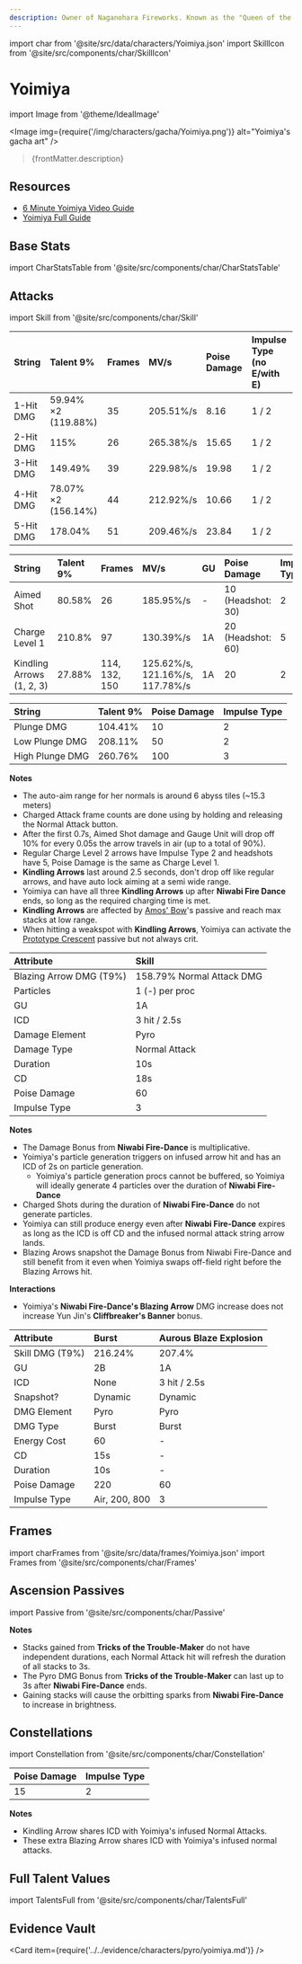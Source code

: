 ```yaml
---
description: Owner of Naganohara Fireworks. Known as the "Queen of the Summer Festival," she excels in her craft of creating fireworks that symbolize people's hopes and dreams.
---
```


import char from '@site/src/data/characters/Yoimiya.json'
import SkillIcon from '@site/src/components/char/SkillIcon'

# Yoimiya

import Image from '@theme/IdealImage'

<Image img={require('/img/characters/gacha/Yoimiya.png')} alt="Yoimiya's gacha art" />
<blockquote>{frontMatter.description}</blockquote>

## Resources

* [6 Minute Yoimiya Video Guide](https://www.youtube.com/watch?v=FjDsbxPbk50)
* [Yoimiya Full Guide](https://keqingmains.com/yoimiya/)

## Base Stats

import CharStatsTable from '@site/src/components/char/CharStatsTable'

<CharStatsTable char={char} />

## Attacks

import Skill from '@site/src/components/char/Skill'

<Tabs>
<TabItem value='na' label='Normal Attacks'>
<SkillIcon char={char} skill='na' />
<div class='talent-columns'>
<Skill char={char} skill='na' sectionFilter='Normal Attack' />

| String        | Talent 9%           | Frames | MV/s      | Poise Damage | Impulse Type \(no E/with E\) |
| :------------ | :------------------ | :----- | :-------- | :----------- | :--------------------------- |
| 1-Hit DMG     | 59.94% ×2 (119.88%) | 35     | 205.51%/s | 8.16         | 1 / 2                        |
| 2-Hit DMG     | 115%                | 26     | 265.38%/s | 15.65        | 1 / 2                        |
| 3-Hit DMG     | 149.49%             | 39     | 229.98%/s | 19.98        | 1 / 2                        |
| 4-Hit DMG     | 78.07% ×2 (156.14%) | 44     | 212.92%/s | 10.66        | 1 / 2                        |
| 5-Hit DMG     | 178.04%             | 51     | 209.46%/s | 23.84        | 1 / 2                        |

</div>
<div class='talent-columns'>
<Skill char={char} skill='na' sectionFilter='Charged Attack' />

| String                    | Talent 9% | Frames        | MV/s                            | GU  | Poise Damage        | Impulse Type |
| :------------------------ | :-------- | :------------ | :------------------------------ | :-- | :------------------ | :----------- |
| Aimed Shot                | 80.58%    | 26            | 185.95%/s                       | -   | 10 \(Headshot: 30\) | 2            |
| Charge Level 1            | 210.8%    | 97            | 130.39%/s                       | 1A  | 20 \(Headshot: 60\) | 5            |
| Kindling Arrows (1, 2, 3) | 27.88%    | 114, 132, 150 | 125.62%/s, 121.16%/s, 117.78%/s | 1A  | 20                  | 2            |

</div>
<div class='talent-columns'>
<Skill char={char} skill='na' sectionFilter='Plunging Attack' />

| String          | Talent 9% | Poise Damage | Impulse Type |
| :-------------- | :-------- | :----------- | :----------- |
| Plunge DMG      | 104.41%   | 10           | 2            |
| Low Plunge DMG  | 208.11%   | 50           | 2            |
| High Plunge DMG | 260.76%   | 100          | 3            |

</div>

**Notes**

* The auto-aim range for her normals is around 6 abyss tiles (~15.3 meters)
* Charged Attack frame counts are done using by holding and releasing the Normal Attack button.
* After the first 0.7s, Aimed Shot damage and Gauge Unit will drop off 10% for every 0.05s the arrow travels in air \(up to a total of 90%\).
* Regular Charge Level 2 arrows have Impulse Type 2 and headshots have 5, Poise Damage is the same as Charge Level 1.
* **Kindling Arrows** last around 2.5 seconds, don't drop off like regular arrows, and have auto lock aiming at a semi wide range.
* Yoimiya can have all three **Kindling Arrows** up after **Niwabi Fire Dance** ends, so long as the required charging time is met.
* **Kindling Arrows** are affected by [Amos' Bow](../../equipment/weapons/bows.md#amos-bow)'s passive and reach max stacks at low range.
* When hitting a weakspot with **Kindling Arrows**, Yoimiya can activate the [Prototype Crescent](../../equipment/weapons/bows.md#prototype-crescent) passive but not always crit.

</TabItem>

<TabItem value='e' label='Skill'>
<SkillIcon char={char} skill='e' />
<div class='talent-columns'>
<Skill char={char} skill='e' />

| Attribute                 | Skill                     |
| :------------------------ | :------------------------ |
| Blazing Arrow DMG \(T9%\) | 158.79% Normal Attack DMG |
| Particles                 | 1 (-) per proc            |
| GU                        | 1A                        |
| ICD                       | 3 hit / 2.5s              |
| Damage Element            | Pyro                      |
| Damage Type               | Normal Attack             |
| Duration                  | 10s                       |
| CD                        | 18s                       |
| Poise Damage              | 60                        |
| Impulse Type              | 3                         |

</div>

**Notes**

* The Damage Bonus from **Niwabi Fire-Dance** is multiplicative.
* Yoimiya's particle generation triggers on infused arrow hit and has an ICD of 2s on particle generation.
  * Yoimiya's particle generation procs cannot be buffered, so Yoimiya will ideally generate 4 particles over the duration of **Niwabi Fire-Dance**
* Charged Shots during the duration of **Niwabi Fire-Dance** do not generate particles.
* Yoimiya can still produce energy even after **Niwabi Fire-Dance** expires as long as the ICD is off CD and the infused normal attack string arrow lands.
* Blazing Arows snapshot the Damage Bonus from Niwabi Fire-Dance and still benefit from it even when Yoimiya swaps off-field right before the Blazing Arrows hit.

**Interactions**

* Yoimiya's **Niwabi Fire-Dance's Blazing Arrow** DMG increase does not increase Yun Jin's **Cliffbreaker's Banner** bonus.

</TabItem>

<TabItem value='q' label='Burst'>
<SkillIcon char={char} skill='q' />
<div class='talent-columns'>
<Skill char={char} skill='q'/>

| Attribute       | Burst         | Aurous Blaze Explosion |
| :-------------- | :------------ | ---------------------- |
| Skill DMG (T9%) | 216.24%       | 207.4%                 |
| GU              | 2B            | 1A                     |
| ICD             | None          | 3 hit / 2.5s           |
| Snapshot?       | Dynamic       | Dynamic                |
| DMG Element     | Pyro          | Pyro                   |
| DMG Type        | Burst         | Burst                  |
| Energy Cost     | 60            | -                      |
| CD              | 15s           | -                      |
| Duration        | 10s           | -                      |
| Poise Damage    | 220           | 60                     |
| Impulse Type    | Air, 200, 800 | 3                      |

</div>

</TabItem>
</Tabs>

## Frames

import charFrames from '@site/src/data/frames/Yoimiya.json'
import Frames from '@site/src/components/char/Frames'

<Frames data={charFrames} />

## Ascension Passives

import Passive from '@site/src/components/char/Passive'

<Tabs>
<TabItem value='passive' label='Passive'>
<Passive char={char} passive={2} />
</TabItem>

<TabItem value='a1' label='Ascension 1'>
<Passive char={char} passive={0} />

**Notes**

* Stacks gained from **Tricks of the Trouble-Maker** do not have independent durations, each Normal Attack hit will refresh the duration of all stacks to 3s.
* The Pyro DMG Bonus from **Tricks of the Trouble-Maker** can last up to 3s after **Niwabi Fire-Dance** ends.
* Gaining stacks will cause the orbitting sparks from **Niwabi Fire-Dance** to increase in brightness.

</TabItem>

<TabItem value="a4" label="Ascension 4">
<Passive char={char} passive={1} />
</TabItem>
</Tabs>

## Constellations

import Constellation from '@site/src/components/char/Constellation'

<Tabs>
<TabItem value='c1' label='C1'>
<Constellation char={char} constellation={1} />
</TabItem>

<TabItem value='c2' label='C2'>
<Constellation char={char} constellation={2} />
</TabItem>

<TabItem value='c3' label='C3'>
<Constellation char={char} constellation={3} />
</TabItem>

<TabItem value='c4' label='C4'>
<Constellation char={char} constellation={4} />
</TabItem>

<TabItem value='c5' label='C5'>
<Constellation char={char} constellation={5} />
</TabItem>

<TabItem value='c6' label='C6'>
<Constellation char={char} constellation={6} />

| Poise Damage | Impulse Type |
| :----------- | :----------- |
| 15           | 2            |

**Notes**

* Kindling Arrow shares ICD with Yoimiya's infused Normal Attacks.
* These extra Blazing Arrow shares ICD with Yoimiya's infused normal attacks.

</TabItem>
</Tabs>

## Full Talent Values

import TalentsFull from '@site/src/components/char/TalentsFull'

<TalentsFull char={char}/>

## Evidence Vault

<Card item={require('../../evidence/characters/pyro/yoimiya.md')} />
